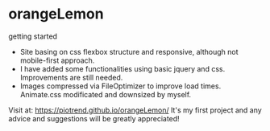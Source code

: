 # orangeLemon
getting started

* Site basing on css flexbox structure and responsive, although not mobile-first approach. 
* I have added some functionalities using basic jquery and css. Improvements are still needed. 
* Images compressed via FileOptimizer to improve load times. Animate.css modificated and downsized by myself.

Visit at: https://piotrend.github.io/orangeLemon/
It's my first project and any advice and suggestions will be greatly appreciated!
